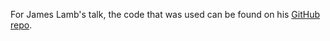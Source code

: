 For James Lamb's talk, the code that was used can be found on his [GitHub repo](https://github.com/jameslamb/talks/tree/main/r-from-the-command-line).
